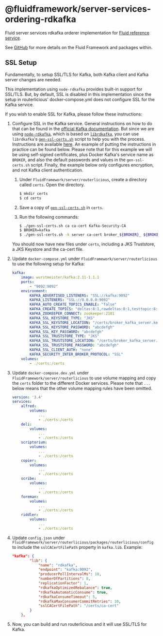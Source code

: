 # @fluidframework/server-services-ordering-rdkafka

Fluid server services rdkafka orderer implementation for [Fluid reference service](../routerlicious).

See [GitHub](https://github.com/microsoft/FluidFramework) for more details on the Fluid Framework and packages within.

## SSL Setup
Fundamentally, to setup SSL/TLS for Kafka, both Kafka client and Kafka server changes are needed.

This implementation using `node-rdkafka` provides built-in support for SSL/TLS. But, by default, SSL is disabled in this implementation since the setup in routerlicious' docker-compose.yml does not configure SSL for the Kafka service.

If you wish to enable SSL for Kafka, please follow these instructions:

1. Configure SSL in the Kafka service. General instructions on how to do that can be found in the [official Kafka documentation](http://kafka.apache.org/documentation.html#security_ssl). But since we are using [`node-rdkafka`](https://github.com/blizzard/node-rdkafka), which is based on [`librdkafka`](https://github.com/edenhill/librdkafka), you can use `librdkafka`'s [`gen-ssl-certs.sh`](https://github.com/edenhill/librdkafka/blob/master/tests/gen-ssl-certs.sh) script to help you with the process. Instructions are available [here](https://github.com/edenhill/librdkafka/wiki/Using-SSL-with-librdkafka). An example of putting the instructions in practice can be found below. Please note that for this example we will be using self-signed certificates, plus Docker Kafka's service name as `BROKER`, and also the default passwords and values in the `gen-ssl-certs.sh` script. Finally, the example below only configures encryption, and not Kafka client authentication.

   1. Under `FluidFramework/server/routerlicious`, create a directory called `certs`. Open the directory.

      ```bash
      $ mkdir certs
      $ cd certs
      ```

   2. Save a copy of [`gen-ssl-certs.sh`](https://github.com/edenhill/librdkafka/blob/master/tests/gen-ssl-certs.sh) in `certs`.

   3. Run the following commands:

      ```bash
      $ ./gen-ssl-certs.sh ca ca-cert Kafka-Security-CA
      $ BROKER=kafka
      $ ./gen-ssl-certs.sh -k server ca-cert broker_${BROKER}_ ${BROKER}
      ```

   You should now have new files under `certs`, including a JKS Truststore, a JKS Keystore and the ca-cert file.

2. Update `docker-compose.yml` under `FluidFramework/server/routerlicious` to use the following setup for Kafka:

    ```yaml
    kafka:
        image: wurstmeister/kafka:2.11-1.1.1
        ports:
            - "9092:9092"
        environment:
            KAFKA_ADVERTISED_LISTENERS: "SSL://kafka:9092"
            KAFKA_LISTENERS: "SSL://0.0.0.0:9092"
            KAFKA_AUTO_CREATE_TOPICS_ENABLE: "false"
            KAFKA_CREATE_TOPICS: "deltas:8:1,rawdeltas:8:1,testtopic:8:1,deltas2:8:1,rawdeltas2:8:1"
            KAFKA_ZOOKEEPER_CONNECT: zookeeper:2181
            KAFKA_SSL_KEYSTORE_TYPE: "JKS"
            KAFKA_SSL_KEYSTORE_LOCATION: "/certs/broker_kafka_server.keystore.jks"
            KAFKA_SSL_KEYSTORE_PASSWORD: "abcdefgh"
            KAFKA_SSL_KEY_PASSWORD: "abcdefgh"
            KAFKA_SSL_TRUSTSTORE_TYPE: "JKS"
            KAFKA_SSL_TRUSTSTORE_LOCATION: "/certs/broker_kafka_server.truststore.jks"
            KAFKA_SSL_TRUSTSTORE_PASSWORD: "abcdefgh"
            KAFKA_SSL_CLIENT_AUTH: "none"
            KAFKA_SECURITY_INTER_BROKER_PROTOCOL: "SSL"
        volumes:
            - ./certs:/certs
    ```

3. Update `docker-compose.dev.yml` under `FluidFramework/server/routerlicious` to use volume mapping and copy the `certs` folder to the different Docker services. Please note that `...` below means that the other volume mapping rules have been omitted.

    ```yaml
    version: '3.4'
    services:
        alfred:
            volumes:
                ...
                - ./certs:/certs
        deli:
            volumes:
                ...
                - ./certs:/certs
        scriptorium:
            volumes:
                ...
                - ./certs:/certs
        copier:
            volumes:
                ...
                - ./certs:/certs
        scribe:
            volumes:
                ...
                - ./certs:/certs
        foreman:
            volumes:
                ...
                - ./certs:/certs
        riddler:
            volumes:
                ...
                - ./certs:/certs
    ```

4. Update `config.json` under `FluidFramework/server/routerlicious/packages/routerlicious/config` to include the `sslCACertFilePath` property in `kafka.lib`. Example:

    ```json
    "kafka": {
            "lib": {
                "name": "rdkafka",
                "endpoint": "kafka:9092",
                "producerPollIntervalMs": 10,
                "numberOfPartitions": 8,
                "replicationFactor": 1,
                "rdkafkaOptimizedRebalance": true,
                "rdkafkaAutomaticConsume": true,
                "rdkafkaConsumeTimeout": 5,
                "rdkafkaMaxConsumerCommitRetries": 10,
                "sslCACertFilePath": "/certs/ca-cert"
            }
        },
    ```

5. Now, you can build and run routerlicious and it will use SSL/TLS for Kafka.
